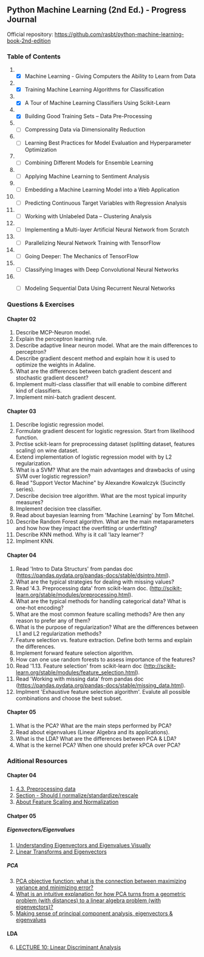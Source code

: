 ## Python Machine Learning (2nd Ed.) - Progress Journal

Official repository: https://github.com/rasbt/python-machine-learning-book-2nd-edition

### Table of Contents

1. - [x] Machine Learning - Giving Computers the Ability to Learn from Data
2. - [x] Training Machine Learning Algorithms for Classification
3. - [x] A Tour of Machine Learning Classifiers Using Scikit-Learn
4. - [x] Building Good Training Sets – Data Pre-Processing
5. - [ ] Compressing Data via Dimensionality Reduction
6. - [ ] Learning Best Practices for Model Evaluation and Hyperparameter Optimization
7. - [ ] Combining Different Models for Ensemble Learning
8. - [ ] Applying Machine Learning to Sentiment Analysis
9. - [ ] Embedding a Machine Learning Model into a Web Application
10. - [ ] Predicting Continuous Target Variables with Regression Analysis
11. - [ ] Working with Unlabeled Data – Clustering Analysis
12. - [ ] Implementing a Multi-layer Artificial Neural Network from Scratch
13. - [ ] Parallelizing Neural Network Training with TensorFlow
14. - [ ] Going Deeper: The Mechanics of TensorFlow
15. - [ ] Classifying Images with Deep Convolutional Neural Networks
16. - [ ] Modeling Sequential Data Using Recurrent Neural Networks


### Questions & Exercises

#### Chapter 02

1. Describe MCP-Neuron model.
2. Explain the perceptron learning rule.
3. Describe adaptive linear neuron model. What are the main differences to perceptron?
4. Describe gradient descent method and explain how it is used to optimize the weights in Adaline.
5. What are the differences between batch gradient descent and stochastic gradient descent?
6. Implement multi-class classifier that will enable to combine different kind of classifiers.
7. Implement mini-batch gradient descent.

#### Chapter 03

1. Describe logistic regression model.
2. Formulate gradient descent for logistic regression. Start from likelihood function.
3. Prctise sckit-learn for preprocessing dataset (splitting dataset, features scaling) on wine dataset.
4. Extend implementation of logistic regression model with by L2 regularization.
5. What is a SVM? What are the main advantages and drawbacks  of using SVM over logistic regression?
6. Read "Support Vector Machine" by Alexandre Kowalczyk (Sucinctly series).
7. Describe decision tree algorithm. What are the most typical impurity measures?
8. Implement decision tree classifier.
9. Read about bayesian learning from 'Machine Learning' by Tom Mitchel.
10. Describe Random Forest algorithm. What are the main metaparameters and how how they impact the overfitting or underfitting?
11. Describe KNN method. Why is it call 'lazy learner'?
12. Implment KNN.

#### Chapter 04

1. Read 'Intro to Data Structurs' from pandas doc (https://pandas.pydata.org/pandas-docs/stable/dsintro.html).
2. What are the typical strategies for dealing with missing values?
3. Read '4.3. Preprocessing data' from scikit-learn doc. (http://scikit-learn.org/stable/modules/preprocessing.html).
4. What are the typical methods for handling categorical data? What is one-hot encoding?
5. What are the most common feature scalling methods? Are then any reason to prefer any of them?
6. What is the purpose of regularization? What are the differences between L1 and L2 regularization methods?
7. Feature selection vs. feature extraction. Define both terms and explain the differences.
8. Implement forward feature selection algorithm.
9. How can one use random forests to assess importance of the features?
10. Read '1.13. Feature selection' from scikit-learn doc (http://scikit-learn.org/stable/modules/feature_selection.html).
11. Read 'Working with missing data' from pandas doc (https://pandas.pydata.org/pandas-docs/stable/missing_data.html).
12. Implment 'Exhaustive feature selection algorithm'. Evalute all possible combinations and choose the best subset.

#### Chapter 05

1. What is the PCA? What are the main steps performed by PCA?
2. Read about eigenvalues (Linear Algebra and its applications).
3. What is the LDA? What are the differences between PCA & LDA?
4. What is the kernel PCA? When one should prefer kPCA over PCA? 

### Aditional Resources

#### Chapter 04

1. [4.3. Preprocessing data](http://scikit-learn.org/stable/modules/preprocessing.html)
2. [Section - Should I normalize/standardize/rescale](http://www.faqs.org/faqs/ai-faq/neural-nets/part2/section-16.html)
3. [About Feature Scaling and Normalization](http://sebastianraschka.com/Articles/2014_about_feature_scaling.html)

#### Chatper 05

#####  Eigenvectors/Eigenvalues

1. [Understanding Eigenvectors and Eigenvalues Visually](https://alyssaq.github.io/2015/understanding-eigenvectors-and-eigenvalues-visually/)
2. [Linear Transforms and Eigenvectors](http://www.austinadee.com/wpblog/linear-transforms-and-eigenvectors/)

##### PCA

3. [PCA objective function: what is the connection between maximizing variance and minimizing error?](https://stats.stackexchange.com/questions/32174/pca-objective-function-what-is-the-connection-between-maximizing-variance-and-m/136072#136072)
4. [What is an intuitive explanation for how PCA turns from a geometric problem (with distances) to a linear algebra problem (with eigenvectors)?](https://stats.stackexchange.com/questions/217995/what-is-an-intuitive-explanation-for-how-pca-turns-from-a-geometric-problem-wit)
5. [Making sense of principal component analysis, eigenvectors & eigenvalues](https://stats.stackexchange.com/questions/2691/making-sense-of-principal-component-analysis-eigenvectors-eigenvalues/140579#140579)

#### LDA

6. [LECTURE 10: Linear Discriminant Analysis](http://vision.eecs.ucf.edu/courses/cap5415/fall2011/Lecture-14.5-LDA.pdf)